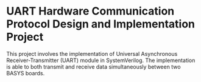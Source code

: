 # UART Hardware Communication Protocol Design and Implementation Project
This project involves the implementation of Universal Asynchronous Receiver-Transmitter (UART) module in SystemVerilog. 
The implementation is able to both transmit and receive data simultaneously between two BASYS boards.
